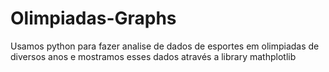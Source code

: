 # Olimpiadas-Graphs
Usamos python para fazer analise de dados de  esportes em olimpiadas de diversos anos e mostramos esses dados através a library mathplotlib
